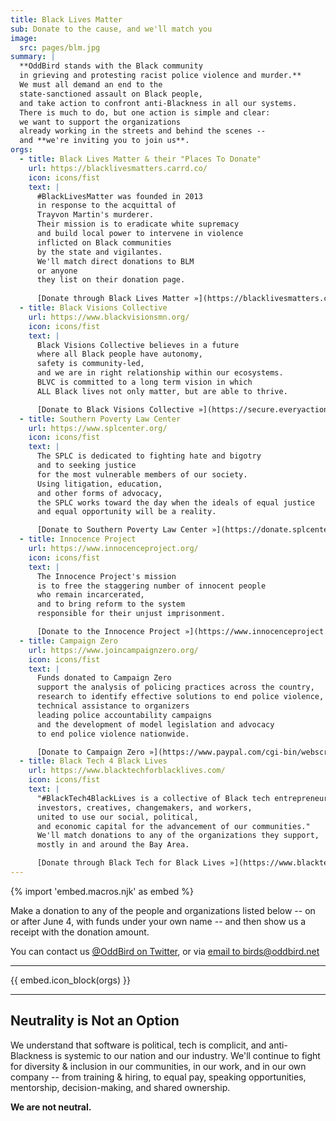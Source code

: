```yaml
---
title: Black Lives Matter
sub: Donate to the cause, and we'll match you
image:
  src: pages/blm.jpg
summary: |
  **OddBird stands with the Black community 
  in grieving and protesting racist police violence and murder.** 
  We must all demand an end to the 
  state-sanctioned assault on Black people, 
  and take action to confront anti-Blackness in all our systems. 
  There is much to do, but one action is simple and clear: 
  we want to support the organizations 
  already working in the streets and behind the scenes -- 
  and **we're inviting you to join us**.
orgs:
  - title: Black Lives Matter & their "Places To Donate"
    url: https://blacklivesmatters.carrd.co/
    icon: icons/fist
    text: |
      #BlackLivesMatter was founded in 2013
      in response to the acquittal of
      Trayvon Martin's murderer.
      Their mission is to eradicate white supremacy
      and build local power to intervene in violence
      inflicted on Black communities
      by the state and vigilantes.
      We'll match direct donations to BLM
      or anyone
      they list on their donation page.
      
      [Donate through Black Lives Matter »](https://blacklivesmatters.carrd.co/#donate)
  - title: Black Visions Collective
    url: https://www.blackvisionsmn.org/
    icon: icons/fist
    text: |
      Black Visions Collective believes in a future
      where all Black people have autonomy,
      safety is community-led,
      and we are in right relationship within our ecosystems.
      BLVC is committed to a long term vision in which
      ALL Black lives not only matter, but are able to thrive.

      [Donate to Black Visions Collective »](https://secure.everyaction.com/4omQDAR0oUiUagTu0EG-Ig2)
  - title: Southern Poverty Law Center
    url: https://www.splcenter.org/
    icon: icons/fist
    text: |
      The SPLC is dedicated to fighting hate and bigotry
      and to seeking justice
      for the most vulnerable members of our society.
      Using litigation, education,
      and other forms of advocacy,
      the SPLC works toward the day when the ideals of equal justice
      and equal opportunity will be a reality.

      [Donate to Southern Poverty Law Center »](https://donate.splcenter.org/)
  - title: Innocence Project
    url: https://www.innocenceproject.org/
    icon: icons/fist
    text: |
      The Innocence Project's mission
      is to free the staggering number of innocent people
      who remain incarcerated,
      and to bring reform to the system
      responsible for their unjust imprisonment.

      [Donate to the Innocence Project »](https://www.innocenceproject.org/donate/)
  - title: Campaign Zero
    url: https://www.joincampaignzero.org/
    icon: icons/fist
    text: |
      Funds donated to Campaign Zero
      support the analysis of policing practices across the country,
      research to identify effective solutions to end police violence,
      technical assistance to organizers
      leading police accountability campaigns
      and the development of model legislation and advocacy
      to end police violence nationwide.

      [Donate to Campaign Zero »](https://www.paypal.com/cgi-bin/webscr?cmd=_s-xclick&hosted_button_id=ZHQKRGV7JHCWC&source=url)
  - title: Black Tech 4 Black Lives
    url: https://www.blacktechforblacklives.com/
    icon: icons/fist
    text: |
      "#BlackTech4BlackLives is a collective of Black tech entrepreneurs,
      investors, creatives, changemakers, and workers,
      united to use our social, political,
      and economic capital for the advancement of our communities."
      We'll match donations to any of the organizations they support,
      mostly in and around the Bay Area.

      [Donate through Black Tech for Black Lives »](https://www.blacktechforblacklives.com/)
---
```


{% import 'embed.macros.njk' as embed %}

Make a donation to any of the people and organizations listed below -- 
on or after June 4, with funds under your own name --
and then show us a receipt with the donation amount.

You can contact us [@OddBird on Twitter][twitter], 
or via [email to birds@oddbird.net][email]

---

{{ embed.icon_block(orgs) }}

---

## Neutrality is Not an Option

We understand that software is political, tech is complicit, and
anti-Blackness is systemic to our nation and our industry. We'll
continue to fight for diversity & inclusion in our communities, in our
work, and in our own company -- from training & hiring, to equal pay,
speaking opportunities, mentorship, decision-making, and shared
ownership.

**We are not neutral.**

[twitter]: https://twitter.com/oddbird
[email]: mailto:birds@oddbird.net
